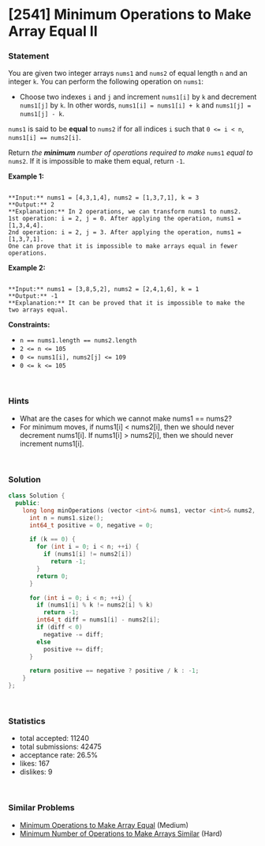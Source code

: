 # [2541] Minimum Operations to Make Array Equal II



### Statement

You are given two integer arrays `nums1` and `nums2` of equal length `n` and an integer `k`. You can perform the following operation on `nums1`:

* Choose two indexes `i` and `j` and increment `nums1[i]` by `k` and decrement `nums1[j]` by `k`. In other words, `nums1[i] = nums1[i] + k` and `nums1[j] = nums1[j] - k`.


`nums1` is said to be **equal** to `nums2` if for all indices `i` such that `0 <= i < n`, `nums1[i] == nums2[i]`.

Return *the **minimum** number of operations required to make* `nums1` *equal to* `nums2`. If it is impossible to make them equal, return `-1`.


**Example 1:**

```

**Input:** nums1 = [4,3,1,4], nums2 = [1,3,7,1], k = 3
**Output:** 2
**Explanation:** In 2 operations, we can transform nums1 to nums2.
1st operation: i = 2, j = 0. After applying the operation, nums1 = [1,3,4,4].
2nd operation: i = 2, j = 3. After applying the operation, nums1 = [1,3,7,1].
One can prove that it is impossible to make arrays equal in fewer operations.
```

**Example 2:**

```

**Input:** nums1 = [3,8,5,2], nums2 = [2,4,1,6], k = 1
**Output:** -1
**Explanation:** It can be proved that it is impossible to make the two arrays equal.

```

**Constraints:**
* `n == nums1.length == nums2.length`
* `2 <= n <= 105`
* `0 <= nums1[i], nums2[j] <= 109`
* `0 <= k <= 105`


<br>

### Hints

- What are the cases for which we cannot make nums1 == nums2?
- For minimum moves, if nums1[i] < nums2[i], then we should never decrement nums1[i]. 
If nums1[i] > nums2[i], then we should never increment nums1[i].

<br>

### Solution

```cpp
class Solution {
  public:
    long long minOperations (vector <int>& nums1, vector <int>& nums2, int k) {
      int n = nums1.size();
      int64_t positive = 0, negative = 0;

      if (k == 0) {
        for (int i = 0; i < n; ++i) {
          if (nums1[i] != nums2[i])
            return -1;
        }
        return 0;
      }

      for (int i = 0; i < n; ++i) {
        if (nums1[i] % k != nums2[i] % k)
          return -1;
        int64_t diff = nums1[i] - nums2[i];
        if (diff < 0)
          negative -= diff;
        else
          positive += diff;
      }

      return positive == negative ? positive / k : -1;
    }
};
```

<br>

### Statistics

- total accepted: 11240
- total submissions: 42475
- acceptance rate: 26.5%
- likes: 167
- dislikes: 9

<br>

### Similar Problems

- [Minimum Operations to Make Array Equal](https://leetcode.com/problems/minimum-operations-to-make-array-equal) (Medium)
- [Minimum Number of Operations to Make Arrays Similar](https://leetcode.com/problems/minimum-number-of-operations-to-make-arrays-similar) (Hard)
